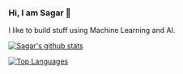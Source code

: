 ### Hi, I am Sagar 👋

I like to build stuff using Machine Learning and AI.

[![Sagar's github stats](https://github-readme-stats.vercel.app/api?username=Sagar-py&count_private=true&show_icons=true&theme=onedark)](https://github.com/anuraghazra/github-readme-stats)

[![Top Languages](https://github-readme-stats.vercel.app/api/top-langs/?username=Sagar-py&layout=compact)](https://github.com/anuraghazra/github-readme-stats)


<!--
**Sagar-py/Sagar-py** is a ✨ _special_ ✨ repository because its `README.md` (this file) appears on your GitHub profile.

Here are some ideas to get you started:

- 🔭 I’m currently working on ...
- 🌱 I’m currently learning ...
- 👯 I’m looking to collaborate on ...
- 🤔 I’m looking for help with ...
- 💬 Ask me about ...
- 📫 How to reach me: ...
- 😄 Pronouns: ...
- ⚡ Fun fact: ...
-->
